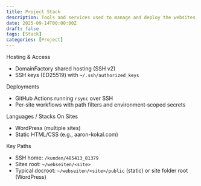 ```yaml
---
title: Project Stack
description: Tools and services used to manage and deploy the websites.
date: 2025-09-14T00:00:00Z
draft: false
tags: [Stack]
categories: [Project]
---
```


Hosting & Access
- DomainFactory shared hosting (SSH v2)
- SSH keys (ED25519) with `~/.ssh/authorized_keys`

Deployments
- GitHub Actions running `rsync` over SSH
- Per‑site workflows with path filters and environment‑scoped secrets

Languages / Stacks On Sites
- WordPress (multiple sites)
- Static HTML/CSS (e.g., aaron-kokal.com)

Key Paths
- SSH home: `/kunden/485413_81379`
- Sites root: `~/webseiten/<site>`
- Typical docroot: `~/webseiten/<site>/public` (static) or site folder root (WordPress)
